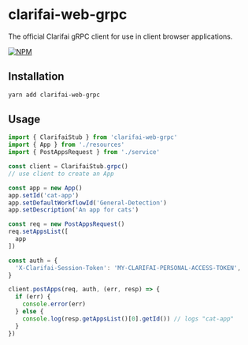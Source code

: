 # clarifai-web-grpc

The official Clarifai gRPC client for use in client browser applications.

[![NPM](https://nodei.co/npm/clarifai-web-grpc.png)](https://www.npmjs.com/package/clarifai-web-grpc)

## Installation

```bash
yarn add clarifai-web-grpc
```

## Usage

```ts
import { ClarifaiStub } from 'clarifai-web-grpc'
import { App } from './resources'
import { PostAppsRequest } from './service'

const client = ClarifaiStub.grpc()
// use client to create an App

const app = new App()
app.setId('cat-app')
app.setDefaultWorkflowId('General-Detection')
app.setDescription('An app for cats')

const req = new PostAppsRequest()
req.setAppsList([
  app
])

const auth = {
  'X-Clarifai-Session-Token': 'MY-CLARIFAI-PERSONAL-ACCESS-TOKEN',
}

client.postApps(req, auth, (err, resp) => {
  if (err) {
    console.error(err)
  } else {
    console.log(resp.getAppsList()[0].getId()) // logs "cat-app"
  }
})

```
